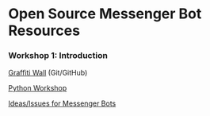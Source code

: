 # Open Source Messenger Bot Resources

### Workshop 1: Introduction
[Graffiti Wall](https://paper.dropbox.com/doc/GIT-GUD-Introduction-to-GitGitHub--AWM5~HeeAIyiOvNYClGSacx4Ag-xUn2KzhMbLhTJ4Y23KUjf) (Git/GitHub)

[Python Workshop](https://hackmd.io/s/rkzGgh0om)

[Ideas/Issues for Messenger Bots](https://docs.google.com/document/d/1l02pFelYcAd-SOwR5Er9jAVp_hWGBFoLajuOnTePX1I/edit)
